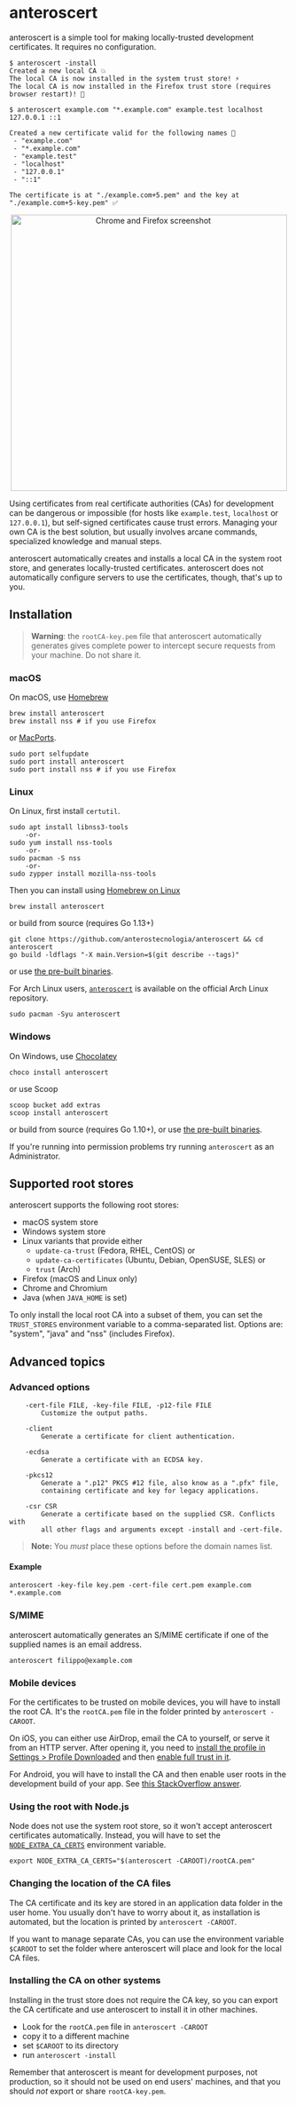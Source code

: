 # anteroscert

anteroscert is a simple tool for making locally-trusted development certificates. It requires no configuration.

```
$ anteroscert -install
Created a new local CA 💥
The local CA is now installed in the system trust store! ⚡️
The local CA is now installed in the Firefox trust store (requires browser restart)! 🦊

$ anteroscert example.com "*.example.com" example.test localhost 127.0.0.1 ::1

Created a new certificate valid for the following names 📜
 - "example.com"
 - "*.example.com"
 - "example.test"
 - "localhost"
 - "127.0.0.1"
 - "::1"

The certificate is at "./example.com+5.pem" and the key at "./example.com+5-key.pem" ✅
```

<p align="center"><img width="498" alt="Chrome and Firefox screenshot" src="https://user-images.githubusercontent.com/1225294/51066373-96d4aa80-15be-11e9-91e2-f4e44a3a4458.png"></p>

Using certificates from real certificate authorities (CAs) for development can be dangerous or impossible (for hosts like `example.test`, `localhost` or `127.0.0.1`), but self-signed certificates cause trust errors. Managing your own CA is the best solution, but usually involves arcane commands, specialized knowledge and manual steps.

anteroscert automatically creates and installs a local CA in the system root store, and generates locally-trusted certificates. anteroscert does not automatically configure servers to use the certificates, though, that's up to you.

## Installation

> **Warning**: the `rootCA-key.pem` file that anteroscert automatically generates gives complete power to intercept secure requests from your machine. Do not share it.

### macOS

On macOS, use [Homebrew](https://brew.sh/)

```
brew install anteroscert
brew install nss # if you use Firefox
```

or [MacPorts](https://www.macports.org/).

```
sudo port selfupdate
sudo port install anteroscert
sudo port install nss # if you use Firefox
```

### Linux

On Linux, first install `certutil`.

```
sudo apt install libnss3-tools
    -or-
sudo yum install nss-tools
    -or-
sudo pacman -S nss
    -or-
sudo zypper install mozilla-nss-tools
```

Then you can install using [Homebrew on Linux](https://docs.brew.sh/Homebrew-on-Linux)

```
brew install anteroscert
```

or build from source (requires Go 1.13+)

```
git clone https://github.com/anterostecnologia/anteroscert && cd anteroscert
go build -ldflags "-X main.Version=$(git describe --tags)"
```

or use [the pre-built binaries](https://github.com/anterostecnologia/anteroscert/releases).

For Arch Linux users, [`anteroscert`](https://www.archlinux.org/packages/community/x86_64/anteroscert/) is available on the official Arch Linux repository.

```
sudo pacman -Syu anteroscert
```

### Windows

On Windows, use [Chocolatey](https://chocolatey.org)

```
choco install anteroscert
```

or use Scoop

```
scoop bucket add extras
scoop install anteroscert
```

or build from source (requires Go 1.10+), or use [the pre-built binaries](https://github.com/anterostecnologia/anteroscert/releases).

If you're running into permission problems try running `anteroscert` as an Administrator.

## Supported root stores

anteroscert supports the following root stores:

* macOS system store
* Windows system store
* Linux variants that provide either
    * `update-ca-trust` (Fedora, RHEL, CentOS) or
    * `update-ca-certificates` (Ubuntu, Debian, OpenSUSE, SLES) or
    * `trust` (Arch)
* Firefox (macOS and Linux only)
* Chrome and Chromium
* Java (when `JAVA_HOME` is set)

To only install the local root CA into a subset of them, you can set the `TRUST_STORES` environment variable to a comma-separated list. Options are: "system", "java" and "nss" (includes Firefox).

## Advanced topics

### Advanced options

```
	-cert-file FILE, -key-file FILE, -p12-file FILE
	    Customize the output paths.

	-client
	    Generate a certificate for client authentication.

	-ecdsa
	    Generate a certificate with an ECDSA key.

	-pkcs12
	    Generate a ".p12" PKCS #12 file, also know as a ".pfx" file,
	    containing certificate and key for legacy applications.

	-csr CSR
	    Generate a certificate based on the supplied CSR. Conflicts with
	    all other flags and arguments except -install and -cert-file.
```

> **Note:** You _must_ place these options before the domain names list.

#### Example

```
anteroscert -key-file key.pem -cert-file cert.pem example.com *.example.com
```

### S/MIME

anteroscert automatically generates an S/MIME certificate if one of the supplied names is an email address.

```
anteroscert filippo@example.com
```

### Mobile devices

For the certificates to be trusted on mobile devices, you will have to install the root CA. It's the `rootCA.pem` file in the folder printed by `anteroscert -CAROOT`.

On iOS, you can either use AirDrop, email the CA to yourself, or serve it from an HTTP server. After opening it, you need to [install the profile in Settings > Profile Downloaded](https://github.com/anterostecnologia/anteroscert/issues/233#issuecomment-690110809) and then [enable full trust in it](https://support.apple.com/en-nz/HT204477).

For Android, you will have to install the CA and then enable user roots in the development build of your app. See [this StackOverflow answer](https://stackoverflow.com/a/22040887/749014).

### Using the root with Node.js

Node does not use the system root store, so it won't accept anteroscert certificates automatically. Instead, you will have to set the [`NODE_EXTRA_CA_CERTS`](https://nodejs.org/api/cli.html#cli_node_extra_ca_certs_file) environment variable.

```
export NODE_EXTRA_CA_CERTS="$(anteroscert -CAROOT)/rootCA.pem"
```

### Changing the location of the CA files

The CA certificate and its key are stored in an application data folder in the user home. You usually don't have to worry about it, as installation is automated, but the location is printed by `anteroscert -CAROOT`.

If you want to manage separate CAs, you can use the environment variable `$CAROOT` to set the folder where anteroscert will place and look for the local CA files.

### Installing the CA on other systems

Installing in the trust store does not require the CA key, so you can export the CA certificate and use anteroscert to install it in other machines.

* Look for the `rootCA.pem` file in `anteroscert -CAROOT`
* copy it to a different machine
* set `$CAROOT` to its directory
* run `anteroscert -install`

Remember that anteroscert is meant for development purposes, not production, so it should not be used on end users' machines, and that you should *not* export or share `rootCA-key.pem`.

